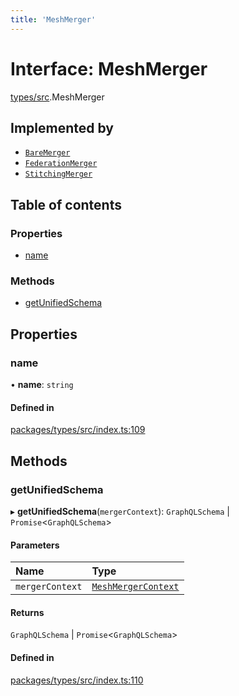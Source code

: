 ```yaml
---
title: 'MeshMerger'
---
```


# Interface: MeshMerger

[types/src](../modules/types_src).MeshMerger

## Implemented by

- [`BareMerger`](/docs/api/classes/mergers_bare_src.BareMerger)
- [`FederationMerger`](/docs/api/classes/mergers_federation_src.FederationMerger)
- [`StitchingMerger`](/docs/api/classes/mergers_stitching_src.StitchingMerger)

## Table of contents

### Properties

- [name](types_src.MeshMerger#name)

### Methods

- [getUnifiedSchema](types_src.MeshMerger#getunifiedschema)

## Properties

### name

• **name**: `string`

#### Defined in

[packages/types/src/index.ts:109](https://github.com/Urigo/graphql-mesh/blob/master/packages/types/src/index.ts#L109)

## Methods

### getUnifiedSchema

▸ **getUnifiedSchema**(`mergerContext`): `GraphQLSchema` \| `Promise`<`GraphQLSchema`\>

#### Parameters

| Name | Type |
| :------ | :------ |
| `mergerContext` | [`MeshMergerContext`](types_src.MeshMergerContext) |

#### Returns

`GraphQLSchema` \| `Promise`<`GraphQLSchema`\>

#### Defined in

[packages/types/src/index.ts:110](https://github.com/Urigo/graphql-mesh/blob/master/packages/types/src/index.ts#L110)
